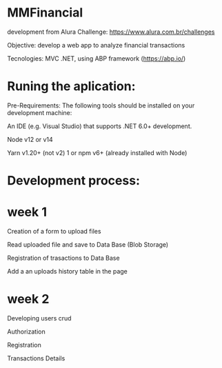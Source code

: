 # MMFinancial

development from Alura Challenge:
https://www.alura.com.br/challenges

Objective:
develop a web app to analyze financial transactions

Tecnologies:
MVC .NET, using ABP framework (https://abp.io/)

# Runing the aplication:

Pre-Requirements:
The following tools should be installed on your development machine:

An IDE (e.g. Visual Studio) that supports .NET 6.0+ development.

Node v12 or v14

Yarn v1.20+ (not v2) 1 or npm v6+ (already installed with Node)



# Development process:
# week 1

Creation of a form to upload files

Read uploaded file and save to Data Base (Blob Storage)

Registration of trasactions to Data Base

Add a an uploads history table in the page

# week 2

Developing users crud

Authorization

Registration

Transactions Details


